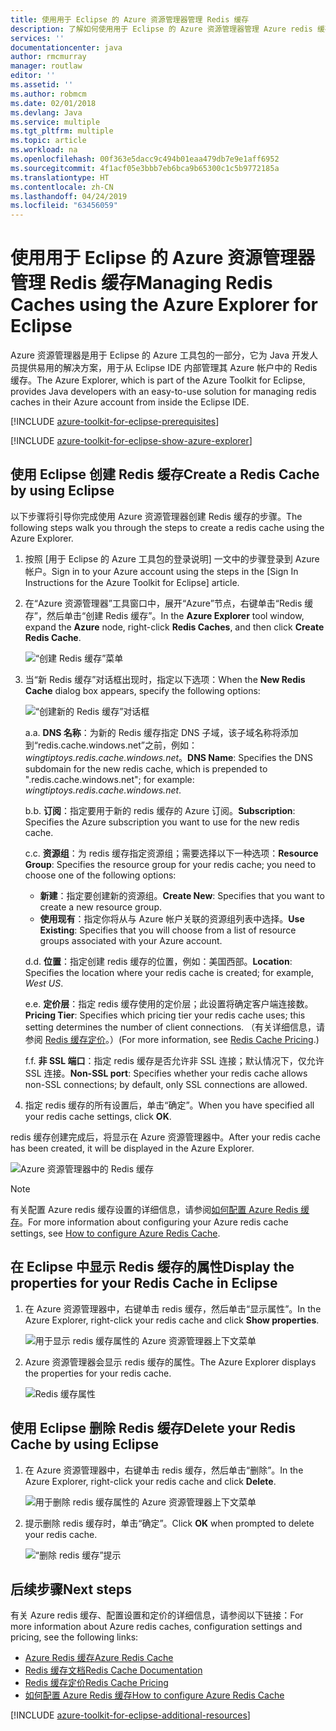 ```yaml
---
title: 使用用于 Eclipse 的 Azure 资源管理器管理 Redis 缓存
description: 了解如何使用用于 Eclipse 的 Azure 资源管理器管理 Azure redis 缓存。
services: ''
documentationcenter: java
author: rmcmurray
manager: routlaw
editor: ''
ms.assetid: ''
ms.author: robmcm
ms.date: 02/01/2018
ms.devlang: Java
ms.service: multiple
ms.tgt_pltfrm: multiple
ms.topic: article
ms.workload: na
ms.openlocfilehash: 00f363e5dacc9c494b01eaa479db7e9e1aff6952
ms.sourcegitcommit: 4f1acf05e3bbb7eb6bca9b65300c1c5b9772185a
ms.translationtype: HT
ms.contentlocale: zh-CN
ms.lasthandoff: 04/24/2019
ms.locfileid: "63456059"
---
```

# <a name="managing-redis-caches-using-the-azure-explorer-for-eclipse"></a><span data-ttu-id="2e821-103">使用用于 Eclipse 的 Azure 资源管理器管理 Redis 缓存</span><span class="sxs-lookup"><span data-stu-id="2e821-103">Managing Redis Caches using the Azure Explorer for Eclipse</span></span>

<span data-ttu-id="2e821-104">Azure 资源管理器是用于 Eclipse 的 Azure 工具包的一部分，它为 Java 开发人员提供易用的解决方案，用于从 Eclipse IDE 内部管理其 Azure 帐户中的 Redis 缓存。</span><span class="sxs-lookup"><span data-stu-id="2e821-104">The Azure Explorer, which is part of the Azure Toolkit for Eclipse, provides Java developers with an easy-to-use solution for managing redis caches in their Azure account from inside the Eclipse IDE.</span></span>

[!INCLUDE [azure-toolkit-for-eclipse-prerequisites](../includes/azure-toolkit-for-eclipse-prerequisites.md)]

[!INCLUDE [azure-toolkit-for-eclipse-show-azure-explorer](../includes/azure-toolkit-for-eclipse-show-azure-explorer.md)]

## <a name="create-a-redis-cache-by-using-eclipse"></a><span data-ttu-id="2e821-105">使用 Eclipse 创建 Redis 缓存</span><span class="sxs-lookup"><span data-stu-id="2e821-105">Create a Redis Cache by using Eclipse</span></span>

<span data-ttu-id="2e821-106">以下步骤将引导你完成使用 Azure 资源管理器创建 Redis 缓存的步骤。</span><span class="sxs-lookup"><span data-stu-id="2e821-106">The following steps walk you through the steps to create a redis cache using the Azure Explorer.</span></span>

1. <span data-ttu-id="2e821-107">按照 [用于 Eclipse 的 Azure 工具包的登录说明] 一文中的步骤登录到 Azure 帐户。</span><span class="sxs-lookup"><span data-stu-id="2e821-107">Sign in to your Azure account using the steps in the [Sign In Instructions for the Azure Toolkit for Eclipse] article.</span></span>

1. <span data-ttu-id="2e821-108">在“Azure 资源管理器”工具窗口中，展开“Azure”节点，右键单击“Redis 缓存”，然后单击“创建 Redis 缓存”。</span><span class="sxs-lookup"><span data-stu-id="2e821-108">In the **Azure Explorer** tool window, expand the **Azure** node, right-click **Redis Caches**, and then click **Create Redis Cache**.</span></span>

   ![“创建 Redis 缓存”菜单][CR01]

1. <span data-ttu-id="2e821-110">当“新 Redis 缓存”对话框出现时，指定以下选项：</span><span class="sxs-lookup"><span data-stu-id="2e821-110">When the **New Redis Cache** dialog box appears, specify the following options:</span></span>

   ![“创建新的 Redis 缓存”对话框][CR02]

   <span data-ttu-id="2e821-112">a.</span><span class="sxs-lookup"><span data-stu-id="2e821-112">a.</span></span> <span data-ttu-id="2e821-113">**DNS 名称**：为新的 Redis 缓存指定 DNS 子域，该子域名称将添加到“redis.cache.windows.net”之前，例如：*wingtiptoys.redis.cache.windows.net*。</span><span class="sxs-lookup"><span data-stu-id="2e821-113">**DNS Name**: Specifies the DNS subdomain for the new redis cache, which is prepended to ".redis.cache.windows.net"; for example: *wingtiptoys.redis.cache.windows.net*.</span></span>

   <span data-ttu-id="2e821-114">b.</span><span class="sxs-lookup"><span data-stu-id="2e821-114">b.</span></span> <span data-ttu-id="2e821-115">**订阅**：指定要用于新的 redis 缓存的 Azure 订阅。</span><span class="sxs-lookup"><span data-stu-id="2e821-115">**Subscription**: Specifies the Azure subscription you want to use for the new redis cache.</span></span>

   <span data-ttu-id="2e821-116">c.</span><span class="sxs-lookup"><span data-stu-id="2e821-116">c.</span></span> <span data-ttu-id="2e821-117">**资源组**：为 redis 缓存指定资源组；需要选择以下一种选项：</span><span class="sxs-lookup"><span data-stu-id="2e821-117">**Resource Group**: Specifies the resource group for your redis cache; you need to choose one of the following options:</span></span>
      * <span data-ttu-id="2e821-118">**新建**：指定要创建新的资源组。</span><span class="sxs-lookup"><span data-stu-id="2e821-118">**Create New**: Specifies that you want to create a new resource group.</span></span>
      * <span data-ttu-id="2e821-119">**使用现有**：指定你将从与 Azure 帐户关联的资源组列表中选择。</span><span class="sxs-lookup"><span data-stu-id="2e821-119">**Use Existing**: Specifies that you will choose from a list of resource groups associated with your Azure account.</span></span>

   <span data-ttu-id="2e821-120">d.</span><span class="sxs-lookup"><span data-stu-id="2e821-120">d.</span></span> <span data-ttu-id="2e821-121">**位置**：指定创建 redis 缓存的位置，例如：美国西部。</span><span class="sxs-lookup"><span data-stu-id="2e821-121">**Location**: Specifies the location where your redis cache is created; for example, *West US*.</span></span>

   <span data-ttu-id="2e821-122">e.</span><span class="sxs-lookup"><span data-stu-id="2e821-122">e.</span></span> <span data-ttu-id="2e821-123">**定价层**：指定 redis 缓存使用的定价层；此设置将确定客户端连接数。</span><span class="sxs-lookup"><span data-stu-id="2e821-123">**Pricing Tier**: Specifies which pricing tier your redis cache uses; this setting determines the number of client connections.</span></span> <span data-ttu-id="2e821-124">（有关详细信息，请参阅 [Redis 缓存定价]。）</span><span class="sxs-lookup"><span data-stu-id="2e821-124">(For more information, see [Redis Cache Pricing].)</span></span>

   <span data-ttu-id="2e821-125">f.</span><span class="sxs-lookup"><span data-stu-id="2e821-125">f.</span></span> <span data-ttu-id="2e821-126">**非 SSL 端口**：指定 redis 缓存是否允许非 SSL 连接；默认情况下，仅允许 SSL 连接。</span><span class="sxs-lookup"><span data-stu-id="2e821-126">**Non-SSL port**: Specifies whether your redis cache allows non-SSL connections; by default, only SSL connections are allowed.</span></span>

1. <span data-ttu-id="2e821-127">指定 redis 缓存的所有设置后，单击“确定”。</span><span class="sxs-lookup"><span data-stu-id="2e821-127">When you have specified all your redis cache settings, click **OK**.</span></span>

<span data-ttu-id="2e821-128">redis 缓存创建完成后，将显示在 Azure 资源管理器中。</span><span class="sxs-lookup"><span data-stu-id="2e821-128">After your redis cache has been created, it will be displayed in the Azure Explorer.</span></span>

   ![Azure 资源管理器中的 Redis 缓存][CR03]

> [!NOTE]
>
> <span data-ttu-id="2e821-130">有关配置 Azure redis 缓存设置的详细信息，请参阅[如何配置 Azure Redis 缓存]。</span><span class="sxs-lookup"><span data-stu-id="2e821-130">For more information about configuring your Azure redis cache settings, see [How to configure Azure Redis Cache].</span></span>
>

## <a name="display-the-properties-for-your-redis-cache-in-eclipse"></a><span data-ttu-id="2e821-131">在 Eclipse 中显示 Redis 缓存的属性</span><span class="sxs-lookup"><span data-stu-id="2e821-131">Display the properties for your Redis Cache in Eclipse</span></span>

1. <span data-ttu-id="2e821-132">在 Azure 资源管理器中，右键单击 redis 缓存，然后单击“显示属性”。</span><span class="sxs-lookup"><span data-stu-id="2e821-132">In the Azure Explorer, right-click your redis cache and click **Show properties**.</span></span>

   ![用于显示 redis 缓存属性的 Azure 资源管理器上下文菜单][SP01]

1. <span data-ttu-id="2e821-134">Azure 资源管理器会显示 redis 缓存的属性。</span><span class="sxs-lookup"><span data-stu-id="2e821-134">The Azure Explorer displays the properties for your redis cache.</span></span>

   ![Redis 缓存属性][SP02]

## <a name="delete-your-redis-cache-by-using-eclipse"></a><span data-ttu-id="2e821-136">使用 Eclipse 删除 Redis 缓存</span><span class="sxs-lookup"><span data-stu-id="2e821-136">Delete your Redis Cache by using Eclipse</span></span>

1. <span data-ttu-id="2e821-137">在 Azure 资源管理器中，右键单击 redis 缓存，然后单击“删除”。</span><span class="sxs-lookup"><span data-stu-id="2e821-137">In the Azure Explorer, right-click your redis cache and click **Delete**.</span></span>

   ![用于删除 redis 缓存属性的 Azure 资源管理器上下文菜单][DE01]

1. <span data-ttu-id="2e821-139">提示删除 redis 缓存时，单击“确定”。</span><span class="sxs-lookup"><span data-stu-id="2e821-139">Click **OK** when prompted to delete your redis cache.</span></span>

   ![“删除 redis 缓存”提示][DE02]

## <a name="next-steps"></a><span data-ttu-id="2e821-141">后续步骤</span><span class="sxs-lookup"><span data-stu-id="2e821-141">Next steps</span></span>

<span data-ttu-id="2e821-142">有关 Azure redis 缓存、配置设置和定价的详细信息，请参阅以下链接：</span><span class="sxs-lookup"><span data-stu-id="2e821-142">For more information about Azure redis caches, configuration settings and pricing, see the following links:</span></span>

* <span data-ttu-id="2e821-143">[Azure Redis 缓存]</span><span class="sxs-lookup"><span data-stu-id="2e821-143">[Azure Redis Cache]</span></span>
* <span data-ttu-id="2e821-144">[Redis 缓存文档]</span><span class="sxs-lookup"><span data-stu-id="2e821-144">[Redis Cache Documentation]</span></span>
* <span data-ttu-id="2e821-145">[Redis 缓存定价]</span><span class="sxs-lookup"><span data-stu-id="2e821-145">[Redis Cache Pricing]</span></span>
* <span data-ttu-id="2e821-146">[如何配置 Azure Redis 缓存]</span><span class="sxs-lookup"><span data-stu-id="2e821-146">[How to configure Azure Redis Cache]</span></span>

[!INCLUDE [azure-toolkit-for-eclipse-additional-resources](../includes/azure-toolkit-for-eclipse-additional-resources.md)]

<!-- URL List -->

[Redis 缓存定价]: https://azure.microsoft.com/pricing/details/cache/
[Redis Cache Pricing]: https://azure.microsoft.com/pricing/details/cache/
[Azure Redis 缓存]: https://azure.microsoft.com/services/cache/
[Azure Redis Cache]: https://azure.microsoft.com/services/cache/
[Redis 缓存文档]: /azure/redis-cache/
[Redis Cache Documentation]: /azure/redis-cache/
[如何配置 Azure Redis 缓存]: /azure/redis-cache/cache-configure
[How to configure Azure Redis Cache]: /azure/redis-cache/cache-configure

<!-- IMG List -->

[CR01]: media/azure-toolkit-for-eclipse-managing-redis-caches-using-azure-explorer/CR01.png
[CR02]: media/azure-toolkit-for-eclipse-managing-redis-caches-using-azure-explorer/CR02.png
[CR03]: media/azure-toolkit-for-eclipse-managing-redis-caches-using-azure-explorer/CR03.png

[SP01]: media/azure-toolkit-for-eclipse-managing-redis-caches-using-azure-explorer/SP01.png
[SP02]: media/azure-toolkit-for-eclipse-managing-redis-caches-using-azure-explorer/SP02.png

[DE01]: media/azure-toolkit-for-eclipse-managing-redis-caches-using-azure-explorer/DE01.png
[DE02]: media/azure-toolkit-for-eclipse-managing-redis-caches-using-azure-explorer/DE02.png
